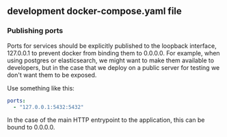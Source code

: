 ## development docker-compose.yaml file

### Publishing ports

Ports for services should be explicitly published to the loopback interface, 127.0.0.1 to prevent docker from binding them to 0.0.0.0.
For example, when using postgres or elasticsearch, we might want to make them available to developers, but in the case that we deploy on a public server for testing we don't want them to be exposed.

Use something like this:

```yaml
ports:
  - "127.0.0.1:5432:5432"
```

In the case of the main HTTP entrypoint to the application, this can be bound to 0.0.0.0.
